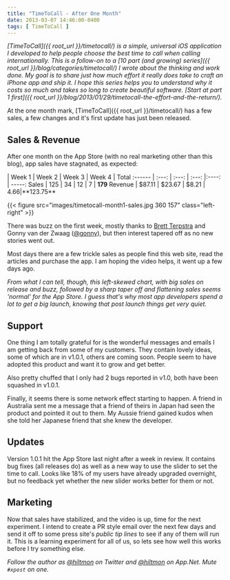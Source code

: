 ```yaml
---
title: "TimeToCall - After One Month"
date: 2013-03-07 14:46:00-0400
tags: [ TimeToCall ]
---
```


*[TimeToCall]({{ root_url }}/timetocall/) is a simple, universal iOS application I developed to help people choose the best time to call when calling internationally. This is a follow-on to a [10 part (and growing) series]({{ root_url }}/blog/categories/timetocall/) I wrote about the thinking and work done. My goal is to share just how much effort it really does take to craft an iPhone app and ship it. I hope this series helps you to understand why it costs so much and takes so long to create beautiful software. [Start at part 1 first]({{ root_url }}/blog/2013/01/29/timetocall-the-effort-and-the-return/).*

At the one month mark, [TimeToCall]({{ root_url }}/timetocall/) has a few sales, a few changes and it's first update has just been released.

## Sales & Revenue

After one month on the App Store (with no real marketing other than this blog), app sales have stagnated, as expected:

| Week 1 | Week 2 | Week 3  | Week 4  | Total
:------ | :---: | :---: | :---: |:----: | -----:
Sales   | 125     | 34     | 12     | 7     | **179**
Revenue | $87.11 | $23.67 | $8.21 | $4.66 | **$123.75**

{{< figure src="images/timetocall-month1-sales.jpg 360 157" class="left-right" >}}

There was buzz on the first week, mostly thanks to [Brett Terpstra](http://brettterpstra.com) and Gonny van der Zwaag ([@gonny](http://www.twitter.com/gonny)), but then interest tapered off as no new stories went out.

Most days there are a few trickle sales as people find this web site, read the articles and purchase the app. I am hoping the video helps, it went up a few days ago.

*From what I can tell, though, this left-skewed chart, with big sales on release and buzz, followed by a sharp taper off and flattening sales seems 'normal' for the App Store. I guess that's why most app developers spend a lot to get a big launch, knowing that post launch things get very quiet.*

## Support

One thing I am totally grateful for is the wonderful messages and emails I am getting back from some of my customers. They contain lovely ideas, some of which are in v1.0.1, others are coming soon. People seem to have adopted this product and want it to grow and get better.

Also pretty chuffed that I only had 2 bugs reported in v1.0, both have been squashed in v1.0.1.

Finally, it seems there is some network effect starting to happen. A friend in Australia sent me a message that a friend of theirs in Japan had seen the product and pointed it out to them. My Aussie friend gained kudos when she told her Japanese friend that she knew the developer.

## Updates

Version 1.0.1 hit the App Store last night after a week in review. It contains bug fixes (all releases do) as well as a new way to use the slider to set the time to call. Looks like 18% of my users have already upgraded overnight, but no feedback yet whether the new slider works better for them or not.

## Marketing

Now that sales have stabilized, and the video is up, time for the next experiment. I intend to create a PR style email over the next few days and send it off to some press site's *public tip lines* to see if any of them will run it. This is a learning experiment for all of us, so lets see how well this works before I try something else.

*Follow the author as [@hiltmon](https://twitter.com/hiltmon) on Twitter and [@hiltmon](http://alpha.app.net/hiltmon) on App.Net. Mute `#xpost` on one.*
